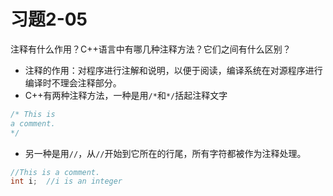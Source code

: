 # 习题2-05
注释有什么作用？C++语言中有哪几种注释方法？它们之间有什么区别？

- 注释的作用：对程序进行注解和说明，以便于阅读，编译系统在对源程序进行编译时不理会注释部分。
- C++有两种注释方法，一种是用`/*`和`*/`括起注释文字
```C++
/* This is
a comment.
*/
```
- 另一种是用`//`，从`//`开始到它所在的行尾，所有字符都被作为注释处理。
```C++
//This is a comment.
int i;  //i is an integer
```